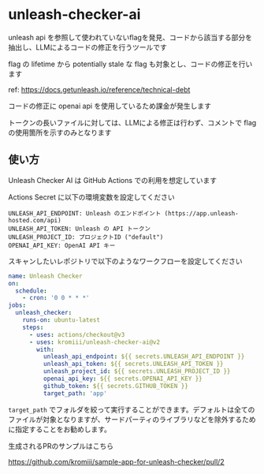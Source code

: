 # unleash-checker-ai

unleash api を参照して使われていないflagを発見、コードから該当する部分を抽出し、LLMによるコードの修正を行うツールです

flag の lifetime から potentially stale な flag も対象とし、コードの修正を行います

ref: https://docs.getunleash.io/reference/technical-debt

コードの修正に openai api を使用しているため課金が発生します

トークンの長いファイルに対しては、LLMによる修正は行わず、コメントで flag の使用箇所を示すのみとなります

## 使い方

Unleash Checker AI は GitHub Actions での利用を想定しています

Actions Secret に以下の環境変数を設定してください

```
UNLEASH_API_ENDPOINT: Unleash のエンドポイント (https://app.unleash-hosted.com/api)
UNLEASH_API_TOKEN: Unleash の API トークン
UNLEASH_PROJECT_ID: プロジェクトID ("default")
OPENAI_API_KEY: OpenAI API キー
```

スキャンしたいレポジトリで以下のようなワークフローを設定してください

```yaml
name: Unleash Checker
on:
  schedule:
    - cron: '0 0 * * *'    
jobs:
  unleash_checker:
    runs-on: ubuntu-latest
    steps:
      - uses: actions/checkout@v3
      - uses: kromiii/unleash-checker-ai@v2
        with:
          unleash_api_endpoint: ${{ secrets.UNLEASH_API_ENDPOINT }}
          unleash_api_token: ${{ secrets.UNLEASH_API_TOKEN }}
          unleash_project_id: ${{ secrets.UNLEASH_PROJECT_ID }}
          openai_api_key: ${{ secrets.OPENAI_API_KEY }}
          github_token: ${{ secrets.GITHUB_TOKEN }}
          target_path: 'app'
```

`target_path` でフォルダを絞って実行することができます。デフォルトは全てのファイルが対象となりますが、サードパーティのライブラリなどを除外するために指定することをお勧めします。

生成されるPRのサンプルはこちら

https://github.com/kromiii/sample-app-for-unleash-checker/pull/2
